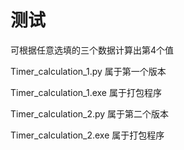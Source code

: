 # 测试

可根据任意选填的三个数据计算出第4个值

Timer_calculation_1.py 属于第一个版本

Timer_calculation_1.exe 属于打包程序

Timer_calculation_2.py 属于第二个版本

Timer_calculation_2.exe 属于打包程序
